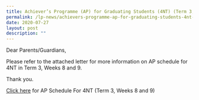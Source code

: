 ```yaml
---
title: Achiever’s Programme (AP) for Graduating Students (4NT) (Term 3, Weeks 8 and 9)
permalink: /lp-news/achievers-programme-ap-for-graduating-students-4nt-term-3-weeks-8-and-9/
date: 2020-07-27
layout: post
description: ""
---
```

Dear Parents/Guardians,

Please refer to the attached letter for more information on AP schedule for 4NT in Term 3, Weeks 8 and 9.

Thank you.

[Click here](/files/AP-Schedule-For-4NT-Term-3-Weeks-8-and-9.pdf) for AP Schedule For 4NT (Term 3, Weeks 8 and 9)